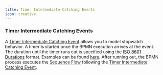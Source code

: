 ```yaml
---
title: Timer Intermediate Catching Events
icon: creative
---
```


### Timer Intermediate Catching Events

A [Timer Intermediate Catching Event](https://docs.camunda.org/manual/7.21/reference/bpmn20/events/timer-events/#timer-intermediate-catching-event) allows you to model stopwatch behavior. A timer is started once the BPMN execution arrives at the event. The duration until the timer runs out is specified using the [ISO 8601 Durations](http://en.wikipedia.org/wiki/ISO_8601#Durations) format. Examples can be found [here](https://docs.camunda.org/manual/7.21/reference/bpmn20/events/timer-events/#time-duration). After running out, the BPMN process executes the [Sequence Flow](sequence-flow.md) following the [Timer Intermediate Catching Event](https://docs.camunda.org/manual/7.21/reference/bpmn20/events/timer-events/#timer-intermediate-catching-event).